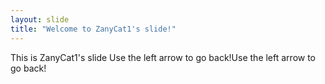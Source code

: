 ```yaml
---
layout: slide
title: "Welcome to ZanyCat1's slide!"
---
```

This is ZanyCat1's slide
Use the left arrow to go back!Use the left arrow to go back!
